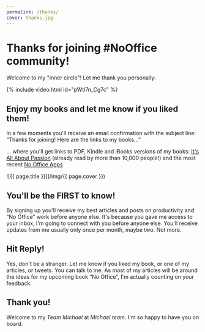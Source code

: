 ```yaml
---
permalink: /thanks/
cover: thanks.jpg
---
```


# Thanks for joining #NoOffice community!

Welcome to my "inner circle"! Let me thank you personally:

{% include video.html id="pWtl7n_Cg7c" %}

## Enjoy my books and let me know if you liked them!

In a few moments you'll receive an email confirmation with the subject line: “Thanks for joining! Here are the links to my books...”

… where you'll get links to PDF, Kindle and iBooks versions of my books: [It's All About Passion](https://sliwinski.com/passion) (already read by more than 10,000 people!) and the most recent [No Office Apps](https://sliwinski.com/apps/)

![{{ page.title }}](/img/{{ page.cover }})

## You'll be the FIRST to know!

By signing up you'll receive my best articles and posts on productivity and “No Office” work before anyone else. It's because you gave me access to your inbox, I'm going to connect with you before anyone else. You'll receive updates from me usually only once per month, maybe two. Not more.

## Hit Reply!

Yes, don't be a stranger. Let me know if you liked my book, or one of my articles, or tweets. You can talk to me. As most of my articles will be around the ideas for my upcoming book “No Office”, I'm actually counting on your feedback.

## Thank you!

Welcome to my *Team Michael* at *Michael.team*. I'm so happy to have you on board.
